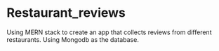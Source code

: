 # Restaurant_reviews
Using MERN stack to create an app that collects reviews from different restaurants. Using Mongodb as the database.
